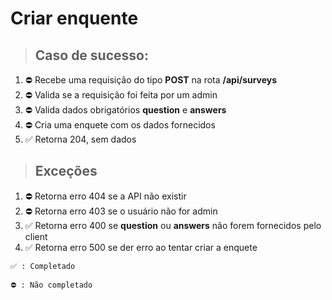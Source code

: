 # Criar enquente

> ## Caso de sucesso:
1. ⛔️ Recebe uma requisição do tipo **POST** na rota **/api/surveys**
1. ⛔️ Valida se a requisição foi feita por um admin
1. ⛔️ Valida dados obrigatórios **question** e **answers**
1. ⛔️ Cria uma enquete com os dados fornecidos
1. ✅ Retorna 204, sem dados

> ## Exceções
1. ⛔️ Retorna erro 404 se a API não existir
1. ⛔️ Retorna erro 403 se o usuário não for admin
1. ✅ Retorna erro 400 se **question** ou **answers** não forem fornecidos pelo client
1. ✅️ Retorna erro 500 se der erro ao tentar criar a enquete


```
✅ : Completado

⛔️ : Não completado
```

